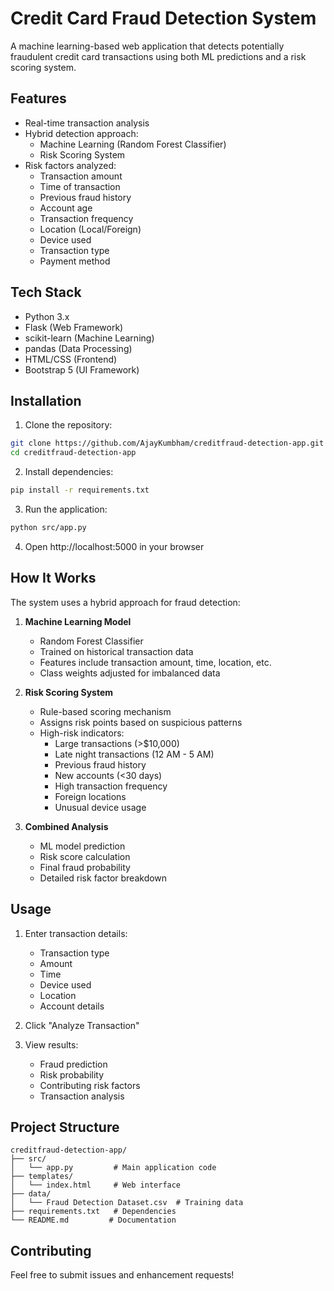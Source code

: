 # Credit Card Fraud Detection System

A machine learning-based web application that detects potentially fraudulent credit card transactions using both ML predictions and a risk scoring system.

## Features

- Real-time transaction analysis
- Hybrid detection approach:
  - Machine Learning (Random Forest Classifier)
  - Risk Scoring System
- Risk factors analyzed:
  - Transaction amount
  - Time of transaction
  - Previous fraud history
  - Account age
  - Transaction frequency
  - Location (Local/Foreign)
  - Device used
  - Transaction type
  - Payment method

## Tech Stack

- Python 3.x
- Flask (Web Framework)
- scikit-learn (Machine Learning)
- pandas (Data Processing)
- HTML/CSS (Frontend)
- Bootstrap 5 (UI Framework)

## Installation

1. Clone the repository:
```bash
git clone https://github.com/AjayKumbham/creditfraud-detection-app.git
cd creditfraud-detection-app
```

2. Install dependencies:
```bash
pip install -r requirements.txt
```

3. Run the application:
```bash
python src/app.py
```

4. Open http://localhost:5000 in your browser

## How It Works

The system uses a hybrid approach for fraud detection:

1. **Machine Learning Model**
   - Random Forest Classifier
   - Trained on historical transaction data
   - Features include transaction amount, time, location, etc.
   - Class weights adjusted for imbalanced data

2. **Risk Scoring System**
   - Rule-based scoring mechanism
   - Assigns risk points based on suspicious patterns
   - High-risk indicators:
     - Large transactions (>$10,000)
     - Late night transactions (12 AM - 5 AM)
     - Previous fraud history
     - New accounts (<30 days)
     - High transaction frequency
     - Foreign locations
     - Unusual device usage

3. **Combined Analysis**
   - ML model prediction
   - Risk score calculation
   - Final fraud probability
   - Detailed risk factor breakdown

## Usage

1. Enter transaction details:
   - Transaction type
   - Amount
   - Time
   - Device used
   - Location
   - Account details

2. Click "Analyze Transaction"

3. View results:
   - Fraud prediction
   - Risk probability
   - Contributing risk factors
   - Transaction analysis

## Project Structure

```
creditfraud-detection-app/
├── src/
│   └── app.py         # Main application code
├── templates/
│   └── index.html     # Web interface
├── data/
│   └── Fraud Detection Dataset.csv  # Training data
├── requirements.txt   # Dependencies
└── README.md         # Documentation
```

## Contributing

Feel free to submit issues and enhancement requests!
